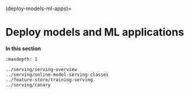 (deploy-models-ml-apps)=
# Deploy models and ML applications

**In this section**

```{toctree}
:maxdepth: 1

../serving/serving-overview
../serving/online-model-serving-classes
../feature-store/training-serving
../serving/canary
```